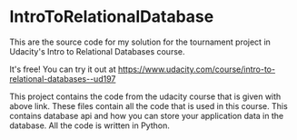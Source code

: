 # IntroToRelationalDatabase
This are the source code for my solution for the tournament project in Udacity's Intro to Relational Databases course.

It's free! You can try it out at https://www.udacity.com/course/intro-to-relational-databases--ud197

This project contains the code from the udacity course that is given with above link. These files contain all the code that is used in this course. This contains database api and how you can store your application data in the database. All the code is written in Python.

